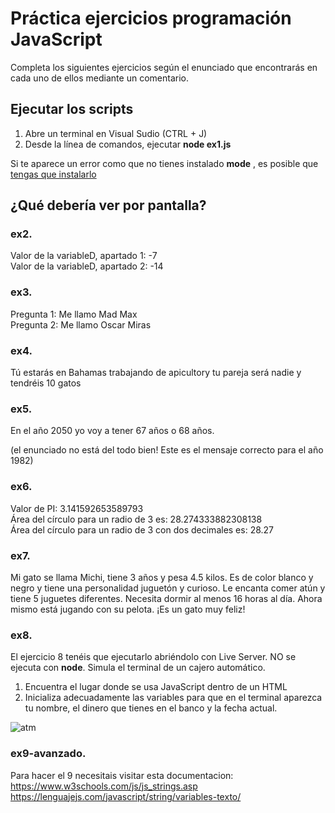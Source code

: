 # Práctica ejercicios programación JavaScript

Completa los siguientes ejercicios según el enunciado que encontrarás en cada uno de ellos mediante un comentario.

## Ejecutar los scripts

1. Abre un terminal en Visual Sudio (CTRL + J)
2. Desde la línea de comandos, ejecutar **node ex1.js**

Si te aparece un error como que no tienes instalado **mode** , es posible que [tengas que instalarlo](https://nodejs.org/en)

## ¿Qué debería ver por pantalla?

### ex2. 

Valor de la variableD, apartado 1:  -7  
Valor de la variableD, apartado 2:  -14  

### ex3. 

Pregunta 1: Me llamo Mad Max  
Pregunta 2: Me llamo Oscar Miras  

### ex4.

Tú estarás en Bahamas trabajando de apicultory tu pareja será nadie y tendréis 10 gatos

### ex5.

En el año 2050 yo voy a tener 67 años o 68 años.

(el enunciado no está del todo bien! Este es el mensaje correcto para el año 1982)

### ex6. 

Valor de PI: 3.141592653589793  
Área del círculo para un radio de 3 es:  28.274333882308138       
Área del círculo para un radio de 3 con dos decimales es:  28.27  

### ex7.

Mi gato se llama Michi, tiene 3 años y pesa 4.5 kilos. Es de color blanco y negro y tiene una personalidad juguetón y curioso. 
Le encanta comer atún y tiene 5 juguetes diferentes. Necesita dormir al menos 16 horas al día. 
Ahora mismo está jugando con su pelota. ¡Es un gato muy feliz!


### ex8.

El ejercicio 8 tenéis que ejecutarlo abriéndolo con Live Server. NO se ejecuta con **node**. 
Simula el terminal de un cajero automático.

1. Encuentra el lugar donde se usa JavaScript dentro de un HTML
2. Inicializa adecuadamente las variables para que en el terminal aparezca tu nombre, el dinero que tienes en el banco y la fecha actual.

![atm](https://oscarm.tinytake.com/media/1735d7e?filename=1741161284170_TinyTake05-03-2025-08-54-43_638767580851737946.png&sub_type=thumbnail_preview&type=attachment&width=479&height=352)

### ex9-avanzado. 

Para hacer el 9 necesitais visitar esta documentacion:  
https://www.w3schools.com/js/js_strings.asp  
https://lenguajejs.com/javascript/string/variables-texto/  
